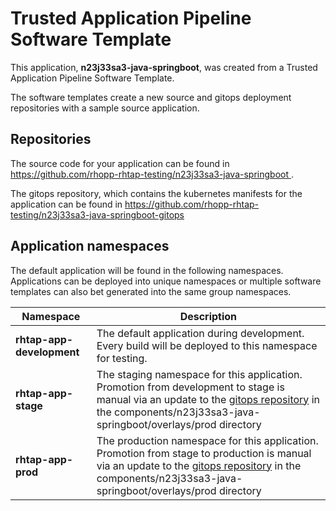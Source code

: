 # Trusted Application Pipeline Software Template

This application, **n23j33sa3-java-springboot**, was created from a Trusted Application Pipeline Software Template.

The software templates create a new source and gitops deployment repositories with a sample source application. 

## Repositories

The source code for your application can be found in [https://github.com/rhopp-rhtap-testing/n23j33sa3-java-springboot ](https://github.com/rhopp-rhtap-testing/n23j33sa3-java-springboot ).
 
The gitops repository, which contains the kubernetes manifests for the application can be found in 
[https://github.com/rhopp-rhtap-testing/n23j33sa3-java-springboot-gitops ](https://github.com/rhopp-rhtap-testing/n23j33sa3-java-springboot-gitops ) 

## Application namespaces 

The default application will be found in the following namespaces. Applications can be deployed into unique namespaces or multiple software templates can also bet generated into the same group namespaces.  

|  Namespace   |  Description   |  
| -------- | -------- |   
| **rhtap-app-development** | The default application during development. Every build will be deployed to this namespace for testing. | 
| **rhtap-app-stage** | The staging namespace for this application. Promotion from development to stage is manual via an update to the [gitops repository](https://github.com/rhopp-rhtap-testing/n23j33sa3-java-springboot-gitops ) in the components/n23j33sa3-java-springboot/overlays/prod directory |  
| **rhtap-app-prod** | The production namespace for this application. Promotion from stage to production is manual via an update to the [gitops repository](https://github.com/rhopp-rhtap-testing/n23j33sa3-java-springboot-gitops ) in the components/n23j33sa3-java-springboot/overlays/prod directory | 